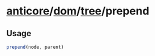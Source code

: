 # [anticore](../../../../../#reference)/[dom](../../#reference)/[tree](../#reference)/<a name="reference">prepend</a>

## Usage

```js
prepend(node, parent)
```